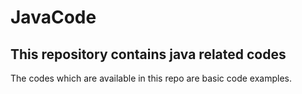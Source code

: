 # JavaCode
## This repository contains java related codes
The codes which are available in this repo are basic code examples.

